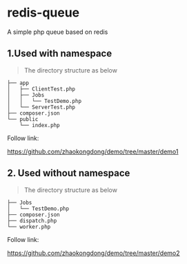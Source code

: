 # redis-queue
A simple php queue based on redis

## 1.Used with namespace

> The directory structure as below

```shell
├── app
│   ├── ClientTest.php
│   ├── Jobs
│   │   └── TestDemo.php
│   └── ServerTest.php
├── composer.json
└── public
    └── index.php
```

Follow link:

https://github.com/zhaokongdong/demo/tree/master/demo1

## 2. Used without namespace

> The directory structure as below

```shell
├── Jobs                                
│   └── TestDemo.php                    
├── composer.json                       
├── dispatch.php  
└── worker.php     
```

Follow link:

https://github.com/zhaokongdong/demo/tree/master/demo2
